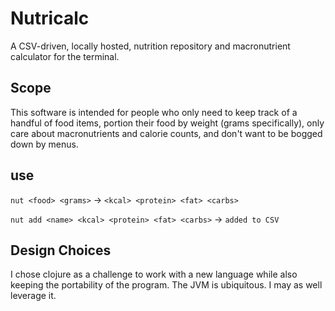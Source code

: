 # Nutricalc

A CSV-driven, locally hosted, nutrition repository and macronutrient calculator for the terminal.

## Scope

This software is intended for people who only need to keep track of a handful of food items, portion their food by weight (grams specifically), only care about macronutrients and calorie counts, and don't want to be bogged down by menus.

## use

`nut <food> <grams>` -> `<kcal> <protein> <fat> <carbs>`

`nut add <name> <kcal> <protein> <fat> <carbs>` -> `added to CSV`

## Design Choices

I chose clojure as a challenge to work with a new language while also keeping the portability of the program. The JVM is ubiquitous. I may as well leverage it.